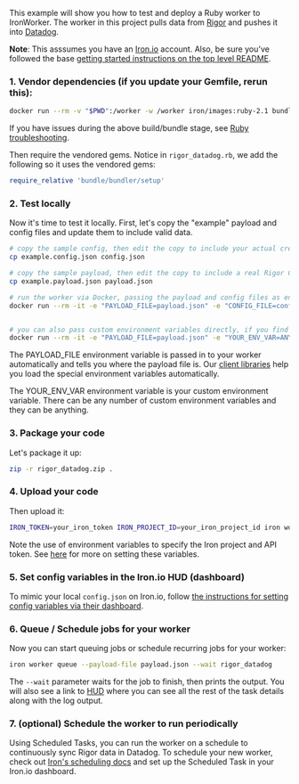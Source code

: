 This example will show you how to test and deploy a Ruby worker to IronWorker. The worker in this project pulls data from [Rigor](http://rigor.com) and pushes it into [Datadog](https://www.datadoghq.com/).

**Note**: This asssumes you have an [Iron.io](https://www.iron.io/) account. Also, be sure you've followed the base [getting started instructions on the top level README](https://github.com/iron-io/dockerworker).

### 1. Vendor dependencies (if you update your Gemfile, rerun this):

```sh
docker run --rm -v "$PWD":/worker -w /worker iron/images:ruby-2.1 bundle install --standalone --clean
```

If you have issues during the above build/bundle stage, see [Ruby troubleshooting](https://github.com/iron-io/dockerworker/wiki/Ruby-Troubleshooting).

Then require the vendored gems. Notice in `rigor_datadog.rb`, we add the following so it uses the vendored gems:

```ruby
require_relative 'bundle/bundler/setup'
```

### 2. Test locally

Now it's time to test it locally. First, let's copy the "example" payload and config files and update them to include valid data.

```sh
# copy the sample config, then edit the copy to include your actual credentials
cp example.config.json config.json

# copy the sample payload, then edit the copy to include a real Rigor Check ID
cp example.payload.json payload.json
```

```sh
# run the worker via Docker, passing the payload and config files as environment variables
docker run --rm -it -e "PAYLOAD_FILE=payload.json" -e "CONFIG_FILE=config.json" -v "$PWD":/worker -w /worker iron/images:ruby-2.1 ruby rigor_datadog.rb


# you can also pass custom environment variables directly, if you find that useful
docker run --rm -it -e "PAYLOAD_FILE=payload.json" -e "YOUR_ENV_VAR=ANYTHING" -v "$PWD":/worker -w /worker iron/images:ruby-2.1 ruby rigor_datadog.rb
```

The PAYLOAD_FILE environment variable is passed in to your worker automatically and tells you
where the payload file is. Our [client libraries](http://dev.iron.io/worker/libraries/) help you load the special environment variables automatically.

The YOUR_ENV_VAR environment variable is your custom environment variable. There can
be any number of custom environment variables and they can be anything.

### 3. Package your code

Let's package it up:

```sh
zip -r rigor_datadog.zip .
```

### 4. Upload your code

Then upload it:

```sh
IRON_TOKEN=your_iron_token IRON_PROJECT_ID=your_iron_project_id iron worker upload --name rigor_datadog --zip rigor_datadog.zip iron/images:ruby-2.1 ruby rigor_datadog.rb
```

Note the use of environment variables to specify the Iron project and API token. See [here](http://dev.iron.io/worker/reference/configuration/#quick_start) for more on setting these variables.

### 5. Set config variables in the Iron.io HUD (dashboard)

To mimic your local `config.json` on Iron.io, follow [the instructions for setting config variables via their dashboard](http://dev.iron.io/worker/reference/configuration-variables/#config-via-hud).

### 6. Queue / Schedule jobs for your worker

Now you can start queuing jobs or schedule recurring jobs for your worker:

```sh
iron worker queue --payload-file payload.json --wait rigor_datadog
```

The `--wait` parameter waits for the job to finish, then prints the output.
You will also see a link to [HUD](http://hud.iron.io) where you can see all the rest of the task details along with the log output.

### 7. (optional) Schedule the worker to run periodically

Using Scheduled Tasks, you can run the worker on a schedule to continuously sync Rigor data in Datadog. To schedule your new worker, check out [Iron's scheduling docs](http://dev.iron.io/worker/scheduling/#scheduling_in_dashboard) and set up the Scheduled Task in your Iron.io dashboard.
